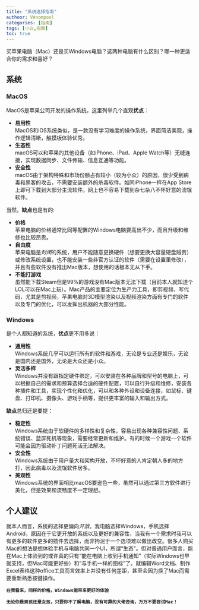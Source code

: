 ```yaml
---
title: "系统选择指南"
authoor: Venompool
categories: [指南]
tags: [小白,指南]
toc: true
---
```

买苹果电脑（Mac）还是买Windows电脑？这两种电脑有什么区别？哪一种更适合你的需求和喜好？  
## 系统
### MacOS 
MacOS是苹果公司开发的操作系统，这里列举几个直观**优点**： 
* **易用性**  
MacOS和iOS系统类似，是一款没有学习难度的操作系统，界面简洁美观，操作逻辑清晰，触摸板体验优秀。 
* **生态性**  
macOS可以和苹果的其他设备（如iPhone、iPad、Apple Watch等）无缝连接，实现数据同步、文件传输、信息互通等功能。 
* **安全性**  
macOS由于架构特殊和市场份额占有较小（较为小众）的原因，很少受到病毒和黑客的攻击，不需要安装额外的杀毒软件。如同iPhone一样在App Store上即可下载到大部分主流软件。网上也不容易下载到杂七杂八不怀好意的流氓软件。 

当然，**缺点**也是有的: 
* **价格**  
苹果电脑的价格通常比同等配置的Windows电脑要高出不少，而且升级和维修也比较昂贵。 
* **自由度**  
苹果电脑是*封闭*的系统，用户不能随意更换硬件（想要更换大容量硬盘贼贵）或修改系统设置，也不能安装一些非官方认证的软件（需要在设置里修改），并且有些软件没有推出Mac版本，想使用的话根本无从下手。 
* **不能打游戏**  
虽然能下载Steam但是99%的游戏没有Mac版本无法下载（目前本人就知道个LOL可以在Mac上玩）。Mac产品的主要定位为生产力工具，即剪视频、写代码，尤其是剪视频，苹果电脑对3D模型渲染以及视频渲染方面有专门的软件以及专门的优化，可以发挥出机器的大部分性能。 
### Windows
是个人都知道的系统，**优点**更不用多说：
* **通用性**  
Windows系统几乎可以运行所有的软件和游戏，无论是专业还是娱乐，无论是国内还是国外，无论是大众还是小众。 
* **灵活多样**  
Windows并没有跟指定硬件绑定，可以安装在各种品牌和型号的电脑上，可以根据自己的需求和预算选择合适的硬件配置，可以自行升级和维修，安装各种插件和工具，实现个性化和优化，可以和各种外设和设备连接，如鼠标、键盘、打印机、摄像头、游戏手柄等，提供更丰富的输入和输出方式。  

**缺点**总归还是要提：  
* **稳定性**  
Windows系统由于软硬件的多样性和复杂性，容易出现各种兼容性问题、系统错误、蓝屏死机等现象，需要经常更新和维护。有的时候一个游戏一个软件可能会因为驱动补丁问题死活无法解决。  
* **安全性**  
Windows系统由于用户量大和架构开放，不坏好意的人肯定朝人多的地方打，因此病毒以及流氓软件居多。  
* **美观性**  
Windows系统的界面相比macOS要逊色一些，虽然可以通过第三方软件进行美化，但是效果和流畅度不一定理想。  
## 个人建议 
就本人而言，系统的选择更偏向*开放*。我电脑选择Windows，手机选择Android，原因在于它更开放的系统以及更好的兼容性，当我有一个需求时我可以有更多的软件更多的插件去选择，而非拘泥于一个选项难以做出改变。很多人购买Mac的想法是想体验手机与电脑共同一个UI，所谓“生态”。但对普通用户而言，能在Mac上体验到的或许真的只有“能在电脑上收到手机通知”（实际Windows也早就支持，但Mac可能更好些）和“与手机一样的图标”了。就编辑Word文档、制作Excel表格这种office工具而言效率上并没有任何差距，甚至会因为换了Mac而需要重新熟悉按键操作。 
  
  
**`在我看来，同样的价格，Windows能带来更好的体验`**  
  
**`无论你是男孩还是女孩，只要你不了解电脑，没有可靠的大佬咨询，万万不要尝试Mac！`**
